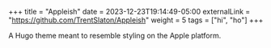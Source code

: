 +++
title = "Appleish"
date = 2023-12-23T19:14:49-05:00
externalLink = "https://github.com/TrentSlaton/Appleish"
weight = 5
tags = ["hi", "ho"]
+++

A Hugo theme meant to resemble styling on the Apple platform.
